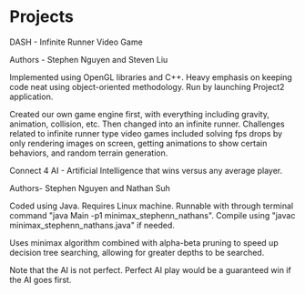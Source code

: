 # Projects

DASH - Infinite Runner Video Game

Authors - Stephen Nguyen and Steven Liu

Implemented using OpenGL libraries and C++. Heavy emphasis on keeping code neat using object-oriented methodology. Run by launching Project2 application.

Created our own game engine first, with everything including gravity, animation, collision, etc. Then changed into an infinite runner. Challenges related to infinite runner type video games included solving fps drops by only rendering images on screen, getting animations to show certain behaviors, and random terrain generation.

Connect 4 AI - Artificial Intelligence that wins versus any average player.

Authors- Stephen Nguyen and Nathan Suh

Coded using Java. Requires Linux machine. Runnable with through terminal command "java Main -p1 minimax_stephenn_nathans". Compile using "javac minimax_stephenn_nathans.java" if needed.

Uses minimax algorithm combined with alpha-beta pruning to speed up decision tree searching, allowing for greater depths to be searched.

Note that the AI is not perfect. Perfect AI play would be a guaranteed win if the AI goes first.
